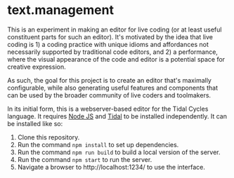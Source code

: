 # text.management

This is an experiment in making an editor for live coding (or at least useful constituent parts for such an editor). It's motivated by the idea that live coding is 1) a coding practice with unique idioms and affordances not necessarily supported by traditional code editors, and 2) a performance, where the visual appearance of the code and editor is a potential space for creative expression.

As such, the goal for this project is to create an editor that's maximally configurable, while also generating useful features and components that can be used by the broader community of live coders and toolmakers.

In its initial form, this is a webserver-based editor for the Tidal Cycles language. It requires [Node JS](https://nodejs.dev/) and [Tidal](https://tidalcycles.org/) to be installed independently. It can be installed like so:

1. Clone this repository.
2. Run the command `npm install` to set up dependencies.
3. Run the command `npm run build` to build a local version of the server.
4. Run the command `npm start` to run the server.
5. Navigate a browser to http://localhost:1234/ to use the interface.

